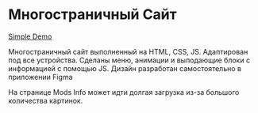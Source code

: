 <h1>Многостраничный Сайт</h1>

<a href="https://thxiiirteen.github.io/Modpack-Site-HTML--CSS--JS/">Simple Demo</a>

Многостраничный сайт выполненный на HTML, CSS, JS.
Адаптирован под все устройства. 
Сделаны меню, анимации и выподающие блоки с информацией с помощью JS.
Дизайн разработан самостоятельно в приложении Figma

На странице Mods Info может идти долгая загрузка из-за большого количества картинок.


